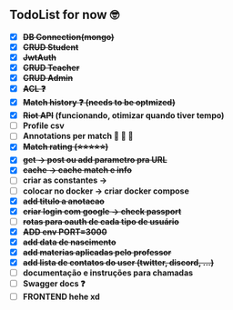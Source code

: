 ## TodoList for now :nerd_face:

- [x] <strong><strike>DB Connection(mongo)</strike>
- [x] <strike>CRUD Student</strike>
- [x] <strike>JwtAuth</strike> 
- [x] <strike>CRUD Teacher</strike>
- [x] <strike>CRUD Admin</strike>
- [x] <strike>ACL :question:</strike>
- [x] <strike>Match history :question: (needs to be optmized)</strike>
- [x] <strike>Riot API</strike> (funcionando, otimizar quando tiver tempo)
- [ ] Profile csv
- [ ] Annotations per match :small_red_triangle: :small_red_triangle: :small_red_triangle:
- [x] <strike>Match rating (:star::star::star::star::star:)</strike>
- [x] <strike>get  -> post  ou add parametro pra URL</strike>
- [x] <strike>cache -> cache match e info</strike>
- [ ] criar as constantes  -> 
- [ ] colocar no docker -> criar docker compose
- [x] <strike>add titulo a anotacao</strike>
- [x] <strike>criar login com google -> check passport</strike>
- [ ] <strike>rotas para oauth de cada tipo de usuário</strike>
- [x] <strike>ADD env PORT=3000</strike>
- [x] <strike>add data de nascimento</strike>
- [x] <strike>add materias aplicadas pelo professor</strike>
- [x] <strike>add lista de contatos do user (twitter, discord, ...)</strike>
- [ ] documentação e instruções para chamadas
- [ ] Swagger docs :question:
- [ ] FRONTEND hehe xd
</strong>